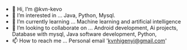 - 👋 Hi, I’m @kvn-kevo
- 👀 I’m interested in ...
     Java,
     Python,
     Mysql.
- 🌱 I’m currently learning ...
      Machine learning and artificial intelligence
- 💞️ I’m looking to collaborate on ...
      Android development,
      Ai projects,
      Database with mysql,
      Java software development,
      Python,
- 📫 How to reach me ...
     Personal email 'kvnhigenyi@gmail.com'
     
<!---
kvn-kevo/kvn-kevo is a ✨ special ✨ repository because its `README.md` (this file) appears on your GitHub profile.
You can click the Preview link to take a look at your changes.
--->
